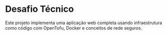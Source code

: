 # Desafio Técnico

Este projeto implementa uma aplicação web completa usando infraestrutura como código com OpenTofu, Docker e conceitos de rede seguros.


